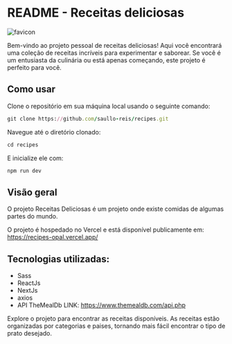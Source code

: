 # README - Receitas deliciosas

![favicon](https://github.com/saullo-reis/recipes/assets/93871055/da338a35-e5a1-4d2d-8fae-e337efe06fcc)

Bem-vindo ao projeto pessoal de receitas deliciosas! Aqui você encontrará uma coleção de receitas incríveis para experimentar e saborear. Se você é um entusiasta da culinária ou está apenas começando, este projeto é perfeito para você.

## Como usar
Clone o repositório em sua máquina local usando o seguinte comando:

```ruby
git clone https://github.com/saullo-reis/recipes.git
```
Navegue até o diretório clonado:
```ruby
cd recipes
```
E inicialize ele com:

```ruby
npm run dev
```

## Visão geral
O projeto Receitas Deliciosas é um projeto onde existe comidas de algumas partes do mundo.

O projeto é hospedado no Vercel e está disponível publicamente em: https://recipes-opal.vercel.app/

## Tecnologias utilizadas:
- Sass
- ReactJs
- NextJs
- axios
- API TheMealDb LINK: https://www.themealdb.com/api.php
  

Explore o projeto para encontrar as receitas disponíveis. As receitas estão organizadas por categorias e paises, tornando mais fácil encontrar o tipo de prato desejado.
